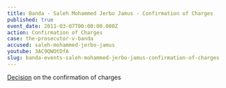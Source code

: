 ```yaml
---
title: Banda - Saleh Mohammed Jerbo Jamus - Confirmation of Charges
published: true
event_date: 2011-03-07T00:00:00.000Z
action: Confirmation of Charges
case: the-prosecutor-v-banda
accused: saleh-mohammed-jerbo-jamus
youtube: 3AC9QWOtDfA
slug: banda-events-saleh-mohammed-jerbo-jamus-confirmation-of-charges
---
```



[Decision](https://www.icc-cpi.int/Pages/record.aspx?docNo=ICC-02/05-03/09-121-Corr-Red) on the confirmation of charges
